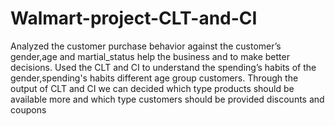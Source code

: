 # Walmart-project-CLT-and-CI
Analyzed the customer purchase behavior against the customer’s gender,age and martial_status 
help the business and to make better decisions.
Used the CLT and CI to understand the spending’s habits of the gender,spending's habits different age group customers. 
Through the output of CLT and CI we can decided which type products should be available more and which type customers should be 
provided discounts and coupons 
